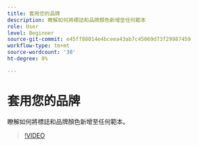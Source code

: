 ```yaml
---
title: 套用您的品牌
description: 瞭解如何將標誌和品牌顏色新增至任何範本
role: User
level: Beginner
source-git-commit: e45ff88014e4bceea43ab7c45069d73f29987459
workflow-type: tm+mt
source-wordcount: '30'
ht-degree: 0%

---
```


# 套用您的品牌

瞭解如何將標誌和品牌顏色新增至任何範本。

>[!VIDEO](https://video.tv.adobe.com/v/3420218?quality=12&learn=on&hidetitle=true)
